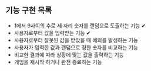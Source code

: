 ## 기능 구현 목록

- 1에서 9사이의 수로 세 자리 숫자를 랜덤으로 도출하는 기능 ✔
- 사용자로부터 값을 입력받는 기능 ✔
- 사용자로부터 잘못된 값을 받았을 때 예외를 발생하는 기능
- 사용자가 입력한 값과 랜덤으로 정한 숫자를 비교하는 기능
- 비교한 결과에 따라 상황에 맞는 값을 출력하는 기능
- 게임을 재시작 하거나 완전 종료하는 기능
